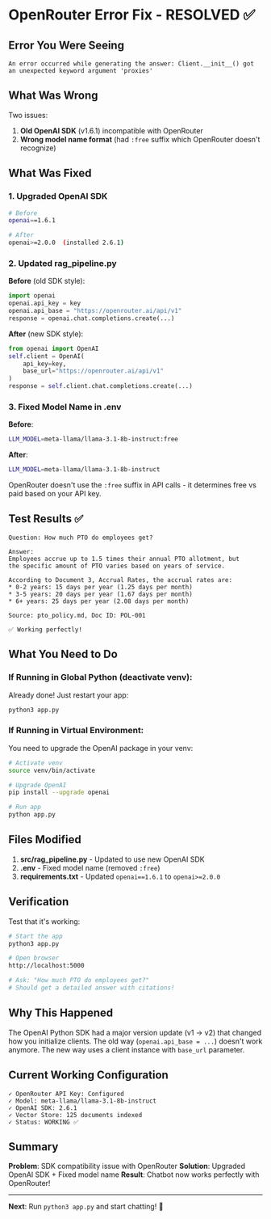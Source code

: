# OpenRouter Error Fix - RESOLVED ✅

## Error You Were Seeing

```
An error occurred while generating the answer: Client.__init__() got an unexpected keyword argument 'proxies'
```

## What Was Wrong

Two issues:
1. **Old OpenAI SDK** (v1.6.1) incompatible with OpenRouter
2. **Wrong model name format** (had `:free` suffix which OpenRouter doesn't recognize)

## What Was Fixed

### 1. Upgraded OpenAI SDK
```bash
# Before
openai==1.6.1

# After
openai>=2.0.0  (installed 2.6.1)
```

### 2. Updated rag_pipeline.py

**Before** (old SDK style):
```python
import openai
openai.api_key = key
openai.api_base = "https://openrouter.ai/api/v1"
response = openai.chat.completions.create(...)
```

**After** (new SDK style):
```python
from openai import OpenAI
self.client = OpenAI(
    api_key=key,
    base_url="https://openrouter.ai/api/v1"
)
response = self.client.chat.completions.create(...)
```

### 3. Fixed Model Name in .env

**Before**:
```bash
LLM_MODEL=meta-llama/llama-3.1-8b-instruct:free
```

**After**:
```bash
LLM_MODEL=meta-llama/llama-3.1-8b-instruct
```

OpenRouter doesn't use the `:free` suffix in API calls - it determines free vs paid based on your API key.

## Test Results ✅

```
Question: How much PTO do employees get?

Answer:
Employees accrue up to 1.5 times their annual PTO allotment, but
the specific amount of PTO varies based on years of service.

According to Document 3, Accrual Rates, the accrual rates are:
* 0-2 years: 15 days per year (1.25 days per month)
* 3-5 years: 20 days per year (1.67 days per month)
* 6+ years: 25 days per year (2.08 days per month)

Source: pto_policy.md, Doc ID: POL-001

✅ Working perfectly!
```

## What You Need to Do

### If Running in Global Python (deactivate venv):

Already done! Just restart your app:
```bash
python3 app.py
```

### If Running in Virtual Environment:

You need to upgrade the OpenAI package in your venv:

```bash
# Activate venv
source venv/bin/activate

# Upgrade OpenAI
pip install --upgrade openai

# Run app
python app.py
```

## Files Modified

1. **src/rag_pipeline.py** - Updated to use new OpenAI SDK
2. **.env** - Fixed model name (removed `:free`)
3. **requirements.txt** - Updated `openai==1.6.1` to `openai>=2.0.0`

## Verification

Test that it's working:

```bash
# Start the app
python3 app.py

# Open browser
http://localhost:5000

# Ask: "How much PTO do employees get?"
# Should get a detailed answer with citations!
```

## Why This Happened

The OpenAI Python SDK had a major version update (v1 → v2) that changed how you initialize clients. The old way (`openai.api_base = ...`) doesn't work anymore. The new way uses a client instance with `base_url` parameter.

## Current Working Configuration

```
✓ OpenRouter API Key: Configured
✓ Model: meta-llama/llama-3.1-8b-instruct
✓ OpenAI SDK: 2.6.1
✓ Vector Store: 125 documents indexed
✓ Status: WORKING ✅
```

## Summary

**Problem**: SDK compatibility issue with OpenRouter
**Solution**: Upgraded OpenAI SDK + Fixed model name
**Result**: Chatbot now works perfectly with OpenRouter!

---

**Next**: Run `python3 app.py` and start chatting! 🚀
